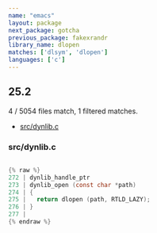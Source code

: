 ```yaml
---
name: "emacs"
layout: package
next_package: gotcha
previous_package: fakexrandr
library_name: dlopen
matches: ['dlsym', 'dlopen']
languages: ['c']
---
```

## 25.2
4 / 5054 files match, 1 filtered matches.

 - [src/dynlib.c](#srcdynlibc)

### src/dynlib.c

```c

{% raw %}
272 | dynlib_handle_ptr
273 | dynlib_open (const char *path)
274 | {
275 |   return dlopen (path, RTLD_LAZY);
276 | }
277 | 
{% endraw %}

```